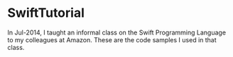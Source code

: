 SwiftTutorial
=============

In Jul-2014, I taught an informal class on the Swift Programming Language to my colleagues at Amazon. These are the code samples I used in that class. 
